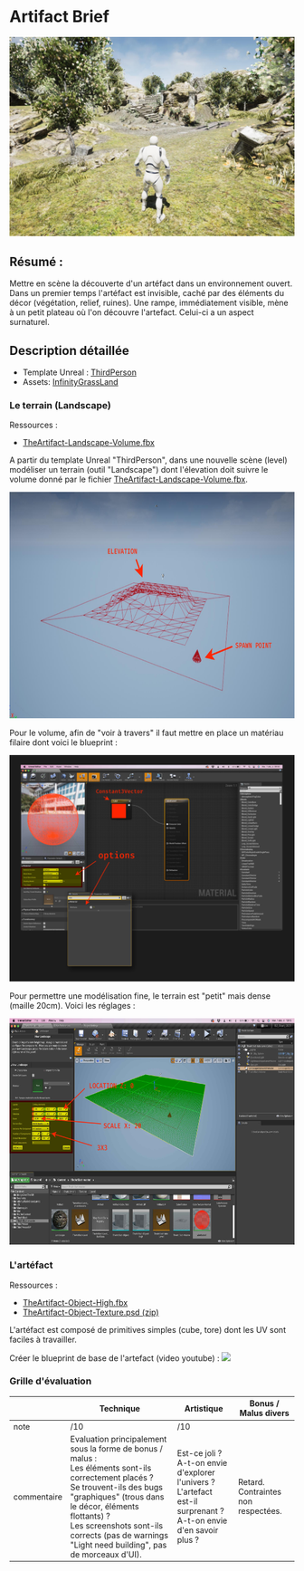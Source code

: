 # Artifact Brief

<img src=works/jniac/artifact/artifact-vue-1.jpg>

## Résumé : 

Mettre en scène la découverte d'un artéfact dans un environnement ouvert. Dans un 
premier temps l'artéfact est invisible, caché par des éléments du décor (végétation,
relief, ruines). Une rampe, immédiatement visible, mène à un petit plateau où l'on
découvre l'artefact. Celui-ci a un aspect surnaturel.

## Description détaillée

- Template Unreal : [ThirdPerson](https://docs.unrealengine.com/4.26/en-US/Resources/Templates/ThirdPerson/)
- Assets: [InfinityGrassLand](https://www.unrealengine.com/marketplace/en-US/product/infinity-blade-plain-lands)

### Le terrain (Landscape)

Ressources :
- [TheArtifact-Landscape-Volume.fbx](assets/TheArtifact-Landscape-Volume.fbx)

A partir du template Unreal "ThirdPerson", dans une nouvelle scène (level) 
modéliser un terrain (outil "Landscape") dont l'élevation doit suivre le volume 
donné par le fichier [TheArtifact-Landscape-Volume.fbx](assets/TheArtifact-Landscape-Volume.fbx).

<img height=400 src=assets/TheArtifact-Landscape-Volume.jpg><br>

Pour le volume, afin de "voir à travers" il faut mettre en place un matériau filaire
dont voici le blueprint :  

<img height=400 src=assets/WireframeMaterial.jpg><br>

Pour permettre une modélisation fine, le terrain est "petit" mais dense (maille 20cm).
Voici les réglages : 

<img height=400 src=assets/TheArtifact-Landscape-Settings.jpg><br>

### L'artéfact

Ressources :
- [TheArtifact-Object-High.fbx](assets/TheArtifact-Object-High.fbx)
- [TheArtifact-Object-Texture.psd (zip)](assets/TheArtifact-Object-Texture.psd.zip)

L'artéfact est composé de primitives simples (cube, tore) dont les UV sont faciles 
à travailler.

Créer le blueprint de base de l'artefact (video youtube) :
[<img src="https://i9.ytimg.com/vi/QURXOL06jcQ/mq2.jpg?sqp=CJC-nY0G&rs=AOn4CLBsJFb4rY_ApyR2bcEOVu9O3PBoTA">](https://youtu.be/QURXOL06jcQ)

### Grille d'évaluation

|  | Technique | Artistique | Bonus / Malus divers |
|---|---|---|---|
| note | /10 | /10 |  |
| commentaire | Evaluation principalement sous la forme de bonus / malus : <br>Les éléments sont-ils correctement placés ?<br>Se trouvent-ils des bugs "graphiques" (trous dans le décor, éléments flottants) ?<br>Les screenshots sont-ils corrects (pas de warnings "Light need building", pas de morceaux d'UI). | Est-ce joli ? <br>A-t-on envie d'explorer l'univers ? <br>L'artefact est-il surprenant ? <br>A-t-on envie d'en savoir plus ? | Retard.<br>Contraintes non respectées. |
